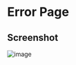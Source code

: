 # Error Page

## Screenshot
![image](https://github.com/user-attachments/assets/8cb50dcd-21fc-42c3-9864-6e86fd88afae)
